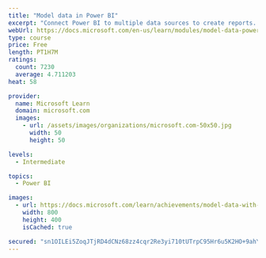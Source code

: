 ```yaml
---
title: "Model data in Power BI"
excerpt: "Connect Power BI to multiple data sources to create reports. Define the relationship between your data sources."
webUrl: https://docs.microsoft.com/en-us/learn/modules/model-data-power-bi/
type: course
price: Free
length: PT1H7M
ratings:
  count: 7230
  average: 4.711203
heat: 58

provider:
  name: Microsoft Learn
  domain: microsoft.com
  images:
    - url: /assets/images/organizations/microsoft.com-50x50.jpg
      width: 50
      height: 50

levels:
  - Intermediate

topics:
  - Power BI

images:
  - url: https://docs.microsoft.com/learn/achievements/model-data-with-power-bi-desktop-social.png
    width: 800
    height: 400
    isCached: true

secured: "sn1OILEi5ZoqJTjRD4dCNz68zz4cqr2Re3yi710tUTrpC95Hr6u5K2HO+9ahYgDQP6x38Au3EX2rKbN8Fi5QPzz5dCen/5g7KALn+u4fCH2I8CVKOXTUKQCoKNmA1V4R/7MCjloGCGlB1OncOxJsRhFVCE+eWqmkMZbXwv5Nxs2Qmt2rNgkJT+iHA8BdCQ2I4W6VuUyU5PnAPv1+x81PjTPWudVjzzmndd2Od5UYxiDz++gihPHPOkZmBYuWXQBuLtctZJRACM2EMOasEUrapCvlonua4gLEkRhuDhFmuONFPgY6Mo7d5jYeSSDH8BXc3GF7xVLZu4zzQKpYCn2gpyOheq3k8agJOskpmV2lBA07JhVnxfPVRQD0VGv30lhKxk0k8DSC/tKd1X90tM5s0DDYiDVU7laFDIsceTGL0w4=;HpM1eT5eMULcZ6kboVfdOw=="
---
```


